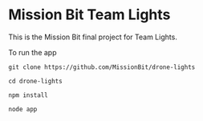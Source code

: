 Mission Bit Team Lights
=======================

This is the Mission Bit final project for Team Lights.


To run the app

```
git clone https://github.com/MissionBit/drone-lights

cd drone-lights

npm install

node app
```
